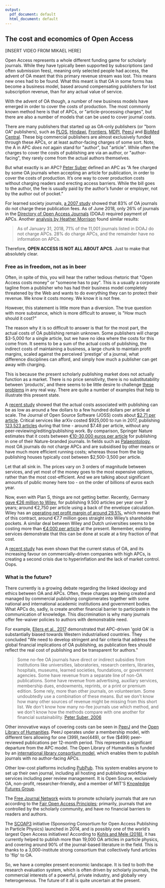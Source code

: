 ```yaml
---
output:
  pdf_document: default
  html_document: default
---
```

## The cost and economics of Open Access <a name="economics"></a>

[INSERT VIDEO FROM MIKAEL HERE]

Open Access represents a whole different funding game for scholarly journals. While they have typically been supported by subscriptions (and often submission fees), meaning only selected people had access, the advent of OA meant that this primary revenue stream was lost. This means new ones had to be found. What this meant is that OA in some forms has become a business model, based around compensating publishers for lost subscription revenue, than for any actual value of service.

With the advent of OA though, a number of new business models have emerged in order to cover the costs of production. The most commonly known method here is that of APCs, or "article-processing charges", but there are also a number of models that can be used to cover journal costs.

There are many publishers that started up as OA-only publishers (or "born OA" publishers), such as [PLOS](http://plos.org/), [Hindawi](http://hindawi.com/), [Frontiers](http://frontiersin.org/), [MDPI](http://mdpi.com/), [PeerJ](http://.peerj.com) and [BioMed Central](https://www.biomedcentral.com/). These big commercial publishers are almost exclusively funded through these APCs, or at least author-facing charges of some sort. Note, the A in APC *does not* again stand for "author", but "article". While often the charges to cover the costs of publishing are via an author, or "author-facing", they rarely come from the actual authors themselves.

But what exactly is an APC? [Peter Suber](https://openaccesseks.mitpress.mit.edu/) defined an APC as “A fee charged by some OA journals when accepting an article for publication, in order to cover the costs of production. It’s one way to cover production costs without charging readers and erecting access barriers. While the bill goes to the author, the fee is usually paid by the author’s funder or employer, not by the author out of pocket.”

For learned society journals, [a 2007 study](http://legacy.earlham.edu/~peters/fos/newsletter/11-02-07.htm#list) showed that 83% of OA journals do not charge these publication fees. As of June 2018, only 26% of journals in the [Directory of Open Access Journals](https://doaj.org/) (DOAJ) required payment of APCs. Another [analysis by Heather Morrison](https://sustainingknowledgecommons.org/2018/02/06/doaj-apc-information-as-of-jan-31-2018/) found similar results:

> As of January 31, 2018, 71% of the 11,001 journals listed in DOAJ do not charge APCs. 28% do charge APCs, and the remainder have no information on APCs.

Therefore, **OPEN ACCESS IS NOT ALL ABOUT APCS**. Just to make that absolutely clear.

### Free as in freedom, not as in beer

Often, in spite of this, you will hear the rather tedious rhetoric that "Open Access costs money" or "someone has to pay". This is a usually a corporate tagline from a publisher who has had their business model completely threatened by the Web and wants to do everything they can to protect their revenue. We know it costs money. We know it is not free. 

However, this statement is little more than a diversion. The true question with more substance, which is more difficult to answer, is "How much should it cost?"

The reason why it is so difficult to answer is that for the most part, the actual costs of OA publishing remain unknown. Some publishers will charge $3-5,000 for a single article, but we have no idea where the costs for this come from. It seems to be a sum of the actual costs of publishing, the indirect costs of maintaining a business, a large chunk to maintain profit margins, scaled against the perceived 'prestige' of a journal, what difference disciplines can afford, and simply how much a publisher can get away with charging. 

This is because the present scholarly publishing market does not actually function as a market. There is no price sensitivity, there is no substitutability between 'products', and there seems to be little desire to challenge [these problems](https://zenodo.org/record/2565052#.XT8RVnuxWoU) in any real way. There are quite a number of examples that help to illustrate this present state.

A [recent study](https://peerj.com/preprints/27809/) showed that the actual costs associated with publishing can be as low as around a few dollars to a few hundred dollars per article at scale. The Journal of Open Source Software (JOSS) costs about [$2.71 per article](http://blog.joss.theoj.org/2019/06/cost-models-for-running-an-online-open-journal). Critical services like arXiv costed $925,000 to run in 2017, publishing [123,523 articles](https://arxiv.org/help/stats/2017_by_area/index) during that time - around $7.48 per article, without any peer-reviewing/editing/publishing work. By comparison, Springer Nature estimates that it costs between [€10-30,000 euros per article](https://www.nature.com/articles/d41586-019-00596-x) for publishing in one of their Nature-branded journals. In fields such as [Palaeontology](https://palaeo-electronica.org/content/2019/2548-open-access-in-palaeontology), most OA journals do not charge APCs and are subsidised by other means or have much more efficient running costs; whereas those from the big publishing houses typically cost between $2,500-3,500 per article.

Let that all sink in. The prices vary on 3 orders of magnitude between services, and yet most of the money goes to the most expensive options, rather than the most cost-efficient. And we are talking about significant amounts of public money here too - on the order of billions of euros each year. 

Now, even with Plan S, things are not getting better. Recently, Germany [gave €26 million to Wiley](https://www.sciencemag.org/news/2019/02/deal-reveals-what-scientists-germany-are-paying-open-access), for publishing 9.500 articles per year over 3 years; around €2,750 per article using a back of the envelope calculation. Wiley has an [operating net profit margin of around 29.5%](https://twitter.com/rt_thibault/status/1033777449551638528?s=20), which means that of this contract, around €7.7 million goes straight into Wiley’s shareholder pockets. A similar deal between Wiley and Dutch universities seems to be costing more than [€4,000 per article](https://twitter.com/Richvn/status/1098921776820744192) at the present. Remember, existing services demonstrate that this can be done at scale at a tiny fraction of that cost.

A [recent study](https://www.liberquarterly.eu/articles/10.18352/lq.10280/) has even shown that the current status of OA, and its increasing favour on commercially-driven companies with high APCs, is creating a second crisis due to hyperinflation and the lack of market control. Oops.

### What is the future?

There currently is a growing debate regarding the linked ideology and ethics between OA and APCs. Often, these charges are being created and managed by commercial publishing conglomerates together with some national and international academic institutions and government bodies. What APCs do, sadly, is create another financial barrier to participate in the communication of knowledge. This discrimination is why many journals offer fee-waiver policies to authors with demonstrable need. 

For example, [Ellers et al., 2017](https://github.com/OpenScienceMOOC/Module-6-Open-Access-to-Research-Papers/blob/master/Reading%20Material_Open%20Access%20to%20Research%20Papers/Ellers%20et%20al.%2C%202017.pdf) demonstrated that APC-driven 'gold OA' is substantially biased towards Western industrialised countries. They concluded "We need to develop stringent and fair criteria that address the global financial implications of OA publishing, as publication fees should reflect the real cost of publishing and be transparent for authors."

>  Some no-fee OA journals have direct or indirect subsidies from institutions like universities, laboratories, research centers, libraries, hospitals, museums, learned societies, foundations, or government agencies.  Some have revenue from a separate line of non-OA publications.  Some have revenue from advertising, auxiliary services, membership dues, endowments, reprints, or a print or premium edition.  Some rely, more than other journals, on volunteerism.  Some undoubtedly use a combination of these means.  But we don't know how many other sources of revenue might be missing from this short list.  We don't know how many no-fee journals use which method, and we don't know how the methods compare with one another for financial sustainability. [Peter Suber, 2006](http://legacy.earlham.edu/~peters/fos/newsletter/11-02-06.htm#nofee)

Other innovative ways of covering costs can be seen in [PeerJ](https://peerj.com/) and the [Open Library of Humanities](https://www.openlibhums.org/). PeerJ operates under a membership model, with different tiers allowing for one ($399), two ($449), or five ($499) peer-reviewed publications per 12-month period. This represents a significant departure from the APC model. The Open Library of Humanities is funded by an [international library consortium model](https://www.openlibhums.org/site/about/), which enables them to publish journals with no author-facing APCs.

Other low-cost platforms including [PubPub](https://www.pubpub.org/). This system enables anyone to set up their own journal, including all hosting and publishing workflow services including peer review management. It is Open Source, exclusively OA, non-profit, researcher-friendly, and a member of MIT'S [Knowledge Futures Group](https://mitpress.mit.edu/kfg).

The [Free Journal Network](https://freejournals.org/) exists to promote scholarly journals that are run according to the [Fair Open Access Principles](http://fairopenaccess.org/); primarily, journals that are controlled by the scholarly community, and have no financial barriers to readers and authors.

The [SCOAP3](https://scoap3.org/) initiative (Sponsoring Consortium for Open Access Publishing in Particle Physics) launched in 2014, and is possibly one of the world's largest Open Access initiatives! According to [Kohls and Mele (2018)](https://github.com/OpenScienceMOOC/Module-6-Open-Access-to-Research-Papers/blob/master/Reading%20Material_Open%20Access%20to%20Research%20Papers/Kohls%20and%20Mele%2C%202018.pdf), it has currently helped to publish more than 19,000 OA articles in particle physics, and covering around 90% of the journal-based literature in the field. This is thanks to a 3,000-institute strong consortium that collectively fund articles to 'flip' to OA.

So, we have a complex present economic landscape. It is tied to both the research evaluation system, which is often driven by scholarly journals, the commercial interests of a powerful, private industry, and globally very heterogeneous. The future of it all is quite uncertain at the present.